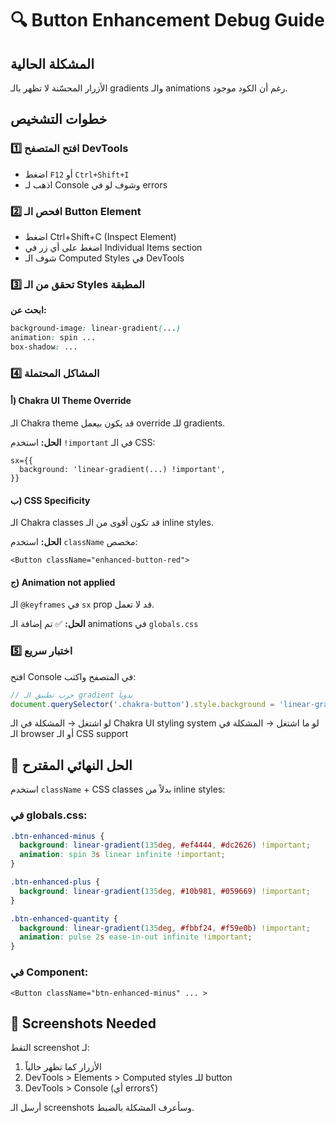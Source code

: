 # 🔍 Button Enhancement Debug Guide

## المشكلة الحالية
الأزرار المحسّنة لا تظهر بالـ gradients والـ animations رغم أن الكود موجود.

## خطوات التشخيص

### 1️⃣ افتح المتصفح DevTools
- اضغط `F12` أو `Ctrl+Shift+I`
- اذهب لـ Console وشوف لو في errors

### 2️⃣ افحص الـ Button Element
- اضغط Ctrl+Shift+C (Inspect Element)
- اضغط على أي زر في Individual Items section
- شوف الـ Computed Styles في DevTools

### 3️⃣ تحقق من الـ Styles المطبقة
**ابحث عن:**
```css
background-image: linear-gradient(...)
animation: spin ...
box-shadow: ...
```

### 4️⃣ المشاكل المحتملة

#### أ) Chakra UI Theme Override
الـ Chakra theme قد يكون بيعمل override للـ gradients.

**الحل:** استخدم `!important` في الـ CSS:
```tsx
sx={{
  background: 'linear-gradient(...) !important',
}}
```

#### ب) CSS Specificity
الـ Chakra classes قد تكون أقوى من الـ inline styles.

**الحل:** استخدم `className` مخصص:
```tsx
<Button className="enhanced-button-red">
```

#### ج) Animation not applied
الـ `@keyframes` في `sx` prop قد لا تعمل.

**الحل:** ✅ تم إضافة الـ animations في `globals.css`

### 5️⃣ اختبار سريع

افتح Console في المتصفح واكتب:
```javascript
// جرب تطبيق الـ gradient يدوياً
document.querySelector('.chakra-button').style.background = 'linear-gradient(135deg, #ef4444, #dc2626)';
```

لو اشتغل → المشكلة في الـ Chakra UI styling system
لو ما اشتغل → المشكلة في الـ browser أو الـ CSS support

## 🎯 الحل النهائي المقترح

استخدم `className` + CSS classes بدلاً من inline styles:

### في globals.css:
```css
.btn-enhanced-minus {
  background: linear-gradient(135deg, #ef4444, #dc2626) !important;
  animation: spin 3s linear infinite !important;
}

.btn-enhanced-plus {
  background: linear-gradient(135deg, #10b981, #059669) !important;
}

.btn-enhanced-quantity {
  background: linear-gradient(135deg, #fbbf24, #f59e0b) !important;
  animation: pulse 2s ease-in-out infinite !important;
}
```

### في Component:
```tsx
<Button className="btn-enhanced-minus" ... >
```

## 📸 Screenshots Needed

التقط screenshot لـ:
1. الأزرار كما تظهر حالياً
2. DevTools > Elements > Computed styles للـ button
3. DevTools > Console (أي errors؟)

أرسل الـ screenshots وسأعرف المشكلة بالضبط.
